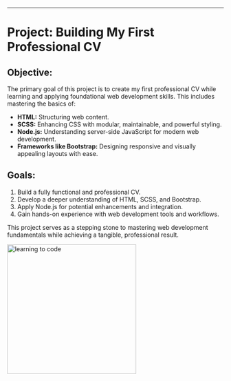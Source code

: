 ---

# Project: **Building My First Professional CV**

## Objective:
The primary goal of this project is to create my first professional CV while learning and applying foundational web development skills. This includes mastering the basics of:
- **HTML:** Structuring web content.
- **SCSS:** Enhancing CSS with modular, maintainable, and powerful styling.
- **Node.js:** Understanding server-side JavaScript for modern web development.
- **Frameworks like Bootstrap:** Designing responsive and visually appealing layouts with ease.

## Goals:
1. Build a fully functional and professional CV.
2. Develop a deeper understanding of HTML, SCSS, and Bootstrap.
3. Apply Node.js for potential enhancements and integration.
4. Gain hands-on experience with web development tools and workflows.

This project serves as a stepping stone to mastering web development fundamentals while achieving a tangible, professional result.

<img src="https://mir-s3-cdn-cf.behance.net/projects/max_808/35d6d971255387.Y3JvcCwxMzgwLDEwODAsNDQsMA.jpg" alt="learning to code" width="300">
